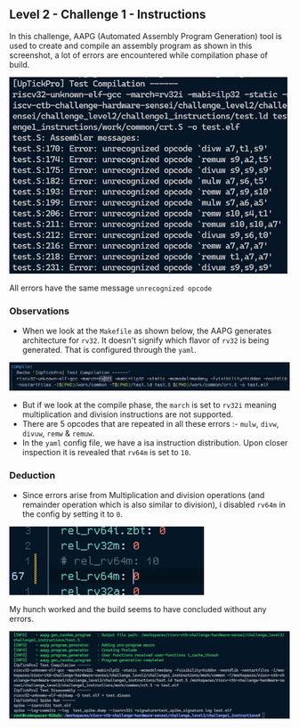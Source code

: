## Level 2 - Challenge 1 - Instructions

In this challenge, AAPG (Automated Assembly Program Generation) tool is used to create and compile an assembly program as shown in this screenshot, a lot of errors are encountered while compilation phase of build.

<img src="imgs/bug_encounter.png" width="500">

All errors have the same message `unrecognized opcode`

### Observations

- When we look at the `Makefile` as shown below, the AAPG generates architecture for `rv32`. It doesn't signify which flavor of `rv32` is being generated. That is configured through the `yaml`.

<img src="imgs/compile.png">

- But if we look at the compile phase, the `march` is set to `rv32i` meaning multiplication and division instructions are not supported.
- There are 5 opcodes that are repeated in all these errors :- `mulw`, `divw`, `divuw`, `remw` & `remuw`.
- In the `yaml` config file, we have a isa instruction distribution. Upon closer inspection it is revealed that `rv64m` is set to `10`.

### Deduction

- Since errors arise from Multiplication and division operations (and remainder operation which is also similar to division), i disabled `rv64m` in the config by setting it to `0`.

<img src="imgs/changes.png" width="350">

My hunch worked and the build seems to have concluded without any errors.

![Bugs Caught !](imgs/bug_free.png)
